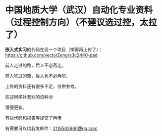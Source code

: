 # 中国地质大学（武汉）自动化专业资料（过程控制方向）（不建议选过控，太拉了）

**嵌入式实习**的代码在另一个项目（懒得再上传了）：https://github.com/vectorZeng/s3c2440-pad

前人走过的路，后人不必再走。

前人吃过的苦，后人也不必再吃。

上传的资料还有很多不足，仅供参考。

欢迎同学补充别的资料😍

慢慢更新。

有些代码和报告等提交了再传

有需要可以给我发邮件：2119583960@qq.com

